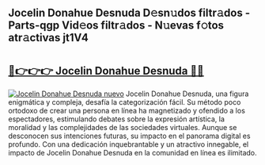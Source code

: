 ## Jocelin Donahue Desnuda D𝚎sn𝚞dos filtr𝚊dos - Parts-qgp Vid𝚎os filtr𝚊dos - N𝚞evas f𝚘tos atr𝚊ctivas jt1V4

# <h2><a href="http://mb43nns.tromn.icu/?c=Jocelin+Donahue+Desnuda">🔗👉👉👉 Jocelin Donahue Desnuda 🔗🔗</a></h2>

[![Jocelin Donahue Desnuda nuevo](https://i.imgur.com/pEAQMta.gif)](http://mb43nns.tromn.icu/?c=Jocelin+Donahue+Desnuda)
Jocelin Donahue Desnuda, una figura enigmática y compleja, desafía la categorización fácil. Su método poco ortodoxo de crear una persona en línea ha magnetizado y ofendido a los espectadores, estimulando debates sobre la expresión artística, la moralidad y las complejidades de las sociedades virtuales. Aunque se desconocen sus intenciones futuras, su impacto en el panorama digital es profundo. Con una dedicación inquebrantable y un atractivo innegable, el impacto de Jocelin Donahue Desnuda en la comunidad en línea es ilimitado.
